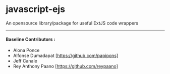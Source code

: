 # javascript-ejs
An opensource library/package for useful ExtJS code wrappers

---

#### Baseline Contributors :
- Alona Ponce
- Alfonse Dumadapat [https://github.com/papipons]
- Jeff Canale
- Rey Anthony Paano [https://github.com/reypaano]
